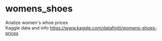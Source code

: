 # womens_shoes
Analize women's whoe prices<br>
Kaggle data and info https://www.kaggle.com/datafiniti/womens-shoes-prices
